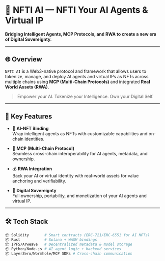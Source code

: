 # 🤖 NFTI AI — NFTI Your AI Agents & Virtual IP

**Bridging Intelligent Agents, MCP Protocols, and RWA to create a new era of Digital Sovereignty.**

---

## 🌐 Overview

`NFTI AI` is a Web3-native protocol and framework that allows users to tokenize, manage, and deploy AI agents and virtual IPs as NFTs across multiple chains using **MCP (Multi-Chain Protocols)** and integrated **Real World Assets (RWA)**.

> Empower your AI. Tokenize your Intelligence. Own your Digital Self.

---

## 🚀 Key Features

- 🧠 **AI-NFT Binding**  
  Wrap intelligent agents as NFTs with customizable capabilities and on-chain identities.

- 🌉 **MCP (Multi-Chain Protocol)**  
  Seamless cross-chain interoperability for AI agents, metadata, and ownership.

- 💰 **RWA Integration**  
  Back your AI or virtual identity with real-world assets for value anchoring and verifiability.

- 🔐 **Digital Sovereignty**  
  Full ownership, portability, and monetization of your AI agents and virtual IP.

---

## 🛠 Tech Stack

```bash
📦 Solidity       # Smart contracts (ERC-721/ERC-6551 for AI NFTs)
📦 Rust           # Solana + WASM bindings
📦 IPFS/Arweave   # Decentralized metadata & model storage
📦 Python/Node.js # AI agent logic + backend services
📦 LayerZero/Wormhole/MCP SDKs # Cross-chain communication
